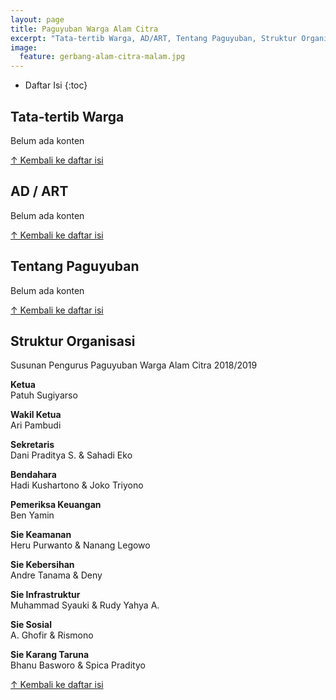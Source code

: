 ```yaml
---
layout: page
title: Paguyuban Warga Alam Citra
excerpt: "Tata-tertib Warga, AD/ART, Tentang Paguyuban, Struktur Organisasi"
image:
  feature: gerbang-alam-citra-malam.jpg
---
```


* Daftar Isi
{:toc}

## Tata-tertib Warga
Belum ada konten

<a href="{{ site.url }}/paguyuban#main">&uarr; Kembali ke daftar isi</a>

## AD / ART
Belum ada konten

<a href="{{ site.url }}/paguyuban#main">&uarr; Kembali ke daftar isi</a>

## Tentang Paguyuban
Belum ada konten

<a href="{{ site.url }}/paguyuban#main">&uarr; Kembali ke daftar isi</a>

## Struktur Organisasi
Susunan Pengurus Paguyuban  Warga Alam Citra 2018/2019

**Ketua**  
Patuh Sugiyarso

**Wakil Ketua**    
Ari Pambudi

**Sekretaris**    
Dani Praditya S. & Sahadi Eko

**Bendahara**  
Hadi Kushartono & Joko Triyono

**Pemeriksa Keuangan**  
Ben Yamin

**Sie Keamanan**  
Heru Purwanto & Nanang Legowo

**Sie Kebersihan**  
Andre Tanama & Deny

**Sie Infrastruktur**  
Muhammad Syauki & Rudy Yahya A.

**Sie Sosial**  
A. Ghofir & Rismono

**Sie Karang Taruna**  
Bhanu Basworo & Spica Pradityo

<a href="{{ site.url }}/paguyuban#main">&uarr; Kembali ke daftar isi</a>
